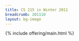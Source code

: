 ```yaml
---
title: CS 215 in Winter 2011
breadcrumb: 201110
layout: bg-image
---
```

{% include offering/main.html %}
